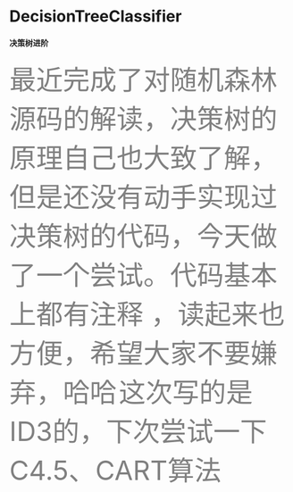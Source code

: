 # DecisionTreeClassifier
#### 决策树进阶
<font size=12 color="gray">   最近完成了对随机森林源码的解读，决策树的原理自己也大致了解，但是还没有动手实现过决策树的代码，今天做了一个尝试。代码基本上都有注释 ，读起来也方便，希望大家不要嫌弃，哈哈</font>
<font size=12 color="gray"> 这次写的是ID3的，下次尝试一下C4.5、CART算法</font>